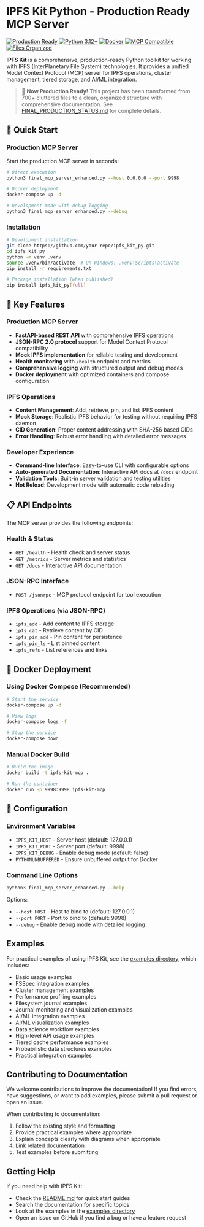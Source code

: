 # IPFS Kit Python - Production Ready MCP Server

[![Production Ready](https://img.shields.io/badge/Status-Production%20Ready-brightgreen)](https://github.com/your-repo/ipfs_kit_py)
[![Python 3.12+](https://img.shields.io/badge/Python-3.12%2B-blue)](https://www.python.org/downloads/)
[![Docker](https://img.shields.io/badge/Docker-Ready-blue)](https://www.docker.com/)
[![MCP Compatible](https://img.shields.io/badge/MCP-Compatible-orange)](https://modelcontextprotocol.io/)
[![Files Organized](https://img.shields.io/badge/Files-88%25%20Reduced-green)](./FINAL_PRODUCTION_STATUS.md)

**IPFS Kit** is a comprehensive, production-ready Python toolkit for working with IPFS (InterPlanetary File System) technologies. It provides a unified Model Context Protocol (MCP) server for IPFS operations, cluster management, tiered storage, and AI/ML integration.

> 🎉 **Now Production Ready!** This project has been transformed from 700+ cluttered files to a clean, organized structure with comprehensive documentation. See [FINAL_PRODUCTION_STATUS.md](./FINAL_PRODUCTION_STATUS.md) for complete details.

## 🚀 Quick Start

### Production MCP Server

Start the production MCP server in seconds:

```bash
# Direct execution
python3 final_mcp_server_enhanced.py --host 0.0.0.0 --port 9998

# Docker deployment
docker-compose up -d

# Development mode with debug logging
python3 final_mcp_server_enhanced.py --debug
```

### Installation

```bash
# Development installation
git clone https://github.com/your-repo/ipfs_kit_py.git
cd ipfs_kit_py
python -m venv .venv
source .venv/bin/activate  # On Windows: .venv\Scripts\activate
pip install -r requirements.txt

# Package installation (when published)
pip install ipfs_kit_py[full]
```

## 🌟 Key Features

### Production MCP Server
- **FastAPI-based REST API** with comprehensive IPFS operations
- **JSON-RPC 2.0 protocol** support for Model Context Protocol compatibility
- **Mock IPFS implementation** for reliable testing and development
- **Health monitoring** with `/health` endpoint and metrics
- **Comprehensive logging** with structured output and debug modes
- **Docker deployment** with optimized containers and compose configuration

### IPFS Operations
- **Content Management**: Add, retrieve, pin, and list IPFS content
- **Mock Storage**: Realistic IPFS behavior for testing without requiring IPFS daemon
- **CID Generation**: Proper content addressing with SHA-256 based CIDs
- **Error Handling**: Robust error handling with detailed error messages

### Developer Experience
- **Command-line Interface**: Easy-to-use CLI with configurable options
- **Auto-generated Documentation**: Interactive API docs at `/docs` endpoint
- **Validation Tools**: Built-in server validation and testing utilities
- **Hot Reload**: Development mode with automatic code reloading

## 📋 API Endpoints

The MCP server provides the following endpoints:

### Health & Status
- `GET /health` - Health check and server status
- `GET /metrics` - Server metrics and statistics
- `GET /docs` - Interactive API documentation

### JSON-RPC Interface
- `POST /jsonrpc` - MCP protocol endpoint for tool execution

### IPFS Operations (via JSON-RPC)
- `ipfs_add` - Add content to IPFS storage
- `ipfs_cat` - Retrieve content by CID
- `ipfs_pin_add` - Pin content for persistence
- `ipfs_pin_ls` - List pinned content
- `ipfs_refs` - List references and links

## 🐳 Docker Deployment

### Using Docker Compose (Recommended)
```bash
# Start the service
docker-compose up -d

# View logs
docker-compose logs -f

# Stop the service
docker-compose down
```

### Manual Docker Build
```bash
# Build the image
docker build -t ipfs-kit-mcp .

# Run the container
docker run -p 9998:9998 ipfs-kit-mcp
```

## 🔧 Configuration

### Environment Variables
- `IPFS_KIT_HOST` - Server host (default: 127.0.0.1)
- `IPFS_KIT_PORT` - Server port (default: 9998)
- `IPFS_KIT_DEBUG` - Enable debug mode (default: false)
- `PYTHONUNBUFFERED` - Ensure unbuffered output for Docker

### Command Line Options
```bash
python3 final_mcp_server_enhanced.py --help
```

Options:
- `--host HOST` - Host to bind to (default: 127.0.0.1)
- `--port PORT` - Port to bind to (default: 9998)
- `--debug` - Enable debug mode with detailed logging

## Examples

For practical examples of using IPFS Kit, see the [examples directory](../examples/README.md), which includes:

- Basic usage examples
- FSSpec integration examples
- Cluster management examples
- Performance profiling examples
- Filesystem journal examples
- Journal monitoring and visualization examples
- AI/ML integration examples
- AI/ML visualization examples
- Data science workflow examples
- High-level API usage examples
- Tiered cache performance examples
- Probabilistic data structures examples
- Practical integration examples

## Contributing to Documentation

We welcome contributions to improve the documentation! If you find errors, have suggestions, or want to add examples, please submit a pull request or open an issue.

When contributing to documentation:

1. Follow the existing style and formatting
2. Provide practical examples where appropriate
3. Explain concepts clearly with diagrams when appropriate
4. Link related documentation
5. Test examples before submitting

## Getting Help

If you need help with IPFS Kit:

- Check the [README.md](../README.md) for quick start guides
- Search the documentation for specific topics
- Look at the examples in the [examples directory](../examples/)
- Open an issue on GitHub if you find a bug or have a feature request